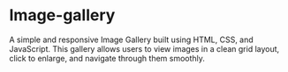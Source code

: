 # Image-gallery
A simple and responsive Image Gallery built using HTML, CSS, and JavaScript. This gallery allows users to view images in a clean grid layout, click to enlarge, and navigate through them smoothly.
